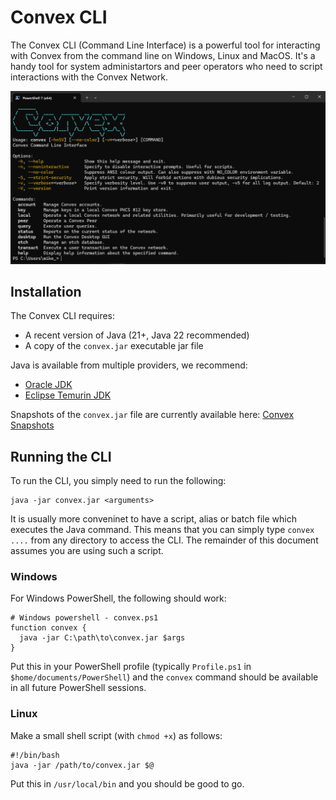 # Convex CLI

The Convex CLI (Command Line Interface) is a powerful tool for interacting with Convex from the command line on Windows, Linux and MacOS. It's a handy tool for system administartors and peer operators who need to script interactions with the Convex Network.

![Convex CLI Screenshot](convex-cli.png)

## Installation

The Convex CLI requires:
- A recent version of Java (21+, Java 22 recommended)
- A copy of the `convex.jar` executable jar file

Java is available from multiple providers, we recommend:
- [Oracle JDK](https://www.oracle.com/java/technologies/downloads/)
- [Eclipse Temurin JDK](https://adoptium.net/temurin/releases/) 

Snapshots of the `convex.jar` file are currently available here: [Convex Snapshots](https://drive.google.com/drive/folders/1AZdyuZOmC70i_TtuEW3uEKvjYLOqIMiv?usp=sharing)

## Running the CLI

To run the CLI, you simply need to run the following:

```
java -jar convex.jar <arguments>
```

It is usually more conveninet to have a script, alias or batch file which executes the Java command. This means that you can simply type `convex ....` from any directory to access the CLI. The remainder of this document assumes you are using such a script.

### Windows

For Windows PowerShell, the following should work:

```
# Windows powershell - convex.ps1
function convex { 
  java -jar C:\path\to\convex.jar $args
}
```

Put this in your PowerShell profile (typically `Profile.ps1` in `$home/documents/PowerShell`) and the `convex` command should be available in all future PowerShell sessions.

### Linux

Make a small shell script (with `chmod +x`) as follows:

```
#!/bin/bash
java -jar /path/to/convex.jar $@
```

Put this in `/usr/local/bin` and you should be good to go.